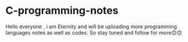# C-programming-notes
Hello everyone , i am Eternity and will be uploading more programming languages notes as well as codes. So stay tuned and follow for more😊😊
